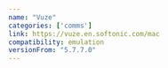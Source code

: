 ```yaml
---
name: "Vuze"
categories: ['comms']
link: https://vuze.en.softonic.com/mac
compatibility: emulation
versionFrom: "5.7.7.0"
---
```


